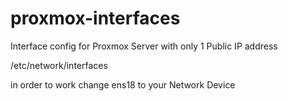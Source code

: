 # proxmox-interfaces
Interface config for Proxmox Server with only 1 Public IP address


/etc/network/interfaces

in order to work change ens18 to your Network Device
